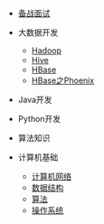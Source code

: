 <!--
 * @Author: Alan
 * @Date: 2021-10-31 12:36:56
 * @LastEditTime: 2022-03-07 19:35:35
 * @LastEditors: Alan
 * @Description: 
 * 
-->

* [备战面试]()
  
* 大数据开发

  * [Hadoop](./content/b-1面试题总结-Java基础.md)
  * [Hive](./content/b-2Java集合.md)
  * [HBase](./content/b-3Java多线程.md)
  * [HBase之Phoenix](./content/b-4jvm.md)

* Java开发

* Python开发
  
* 算法知识

* 计算机基础

  * [计算机网络](./content/c-1计算机网络.md)
  * [数据结构](./content/c-2数据结构.md)
  * [算法](./content/c-3算法.md)
  * [操作系统](./content/c-4操作系统.md)

  

